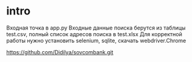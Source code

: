 # intro

Входная точка в app.py
Входные данные поиска берутся из таблицы test.csv, полный список адресов поиска в test.xlsx
Для корректной работы нужно установить  selenium, sqlite, скачать webdriver.Chrome

https://github.com/Didilya/sovcombank.git


